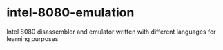 # intel-8080-emulation
Intel 8080 disassembler and emulator written with different languages for learning purposes
